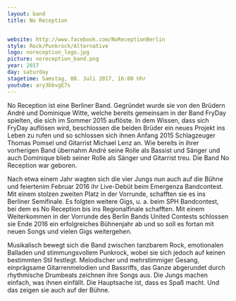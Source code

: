 ```yaml
---
layout: band
title: No Reception


website: http://www.facebook.com/NoReceptionBerlin
style: Rock/Punkrock/Alternative
logo: noreception_logo.jpg
picture: noreception_band.png
year: 2017
day: saturday
stagetime: Samstag, 08. Juli 2017, 16:00 Uhr
youtube: ary3bbvgE7s
---
```

No Reception ist eine Berliner Band. Gegründet wurde sie von den Brüdern André und Dominique Witte, welche bereits gemeinsam in der Band FryDay spielten, die sich im Sommer 2015 auflöste. In dem Wissen, dass sich FryDay auflösen wird, beschlossen die beiden Brüder ein neues Projekt ins Leben zu rufen und so schlossen sich ihnen Anfang 2015 Schlagzeuger Thomas Pomsel und Gitarrist Michael Lenz an. Wie bereits in ihrer vorherigen Band übernahm André seine Rolle als Bassist und Sänger und auch Dominique blieb seiner Rolle als Sänger und Gitarrist treu. Die Band No Reception war geboren.


Nach etwa einem Jahr wagten sich die vier Jungs nun auch auf die Bühne und feiertenim Februar 2016 ihr Live-Debüt beim Emergenza Bandcontest. Mit einem stolzen zweiten Platz in der Vorrunde, schafften sie es ins Berliner Semifinale. Es folgten weitere Gigs, u. a. beim SPH Bandcontest, bei dem es No Reception bis ins Regionalfinale schafften. Mit einem Weiterkommen in der Vorrunde des Berlin Bands United Contests schlossen sie Ende 2016 ein erfolgreiches Bühnenjahr ab und so soll es fortan mit neuen Songs und vielen Gigs weitergehen.


Musikalisch bewegt sich die Band zwischen tanzbarem Rock, emotionalen Balladen und stimmungsvollem Punkrock, wobei sie sich jedoch auf keinen bestimmten Stil festlegt. Melodischer und mehrstimmiger Gesang, einprägsame Gitarrenmelodien und Bassriffs, das Ganze abgerundet durch rhythmische Drumbeats zeichnen ihre Songs aus. Die Jungs machen einfach, was ihnen einfällt. Die Hauptsache ist, dass es Spaß macht. Und das zeigen sie auch auf der Bühne.

